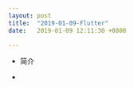 ```yaml
---
layout: post
title:  "2019-01-09-Flutter"
date:   2019-01-09 12:11:30 +0800

---
```


* 简介


* 





